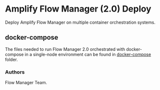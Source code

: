 # Amplify Flow Manager (2.0) Deploy

Deploy Amplify Flow Manager on multiple container orchestration systems.

## docker-compose

The files needed to run Flow Manager 2.0 orchestrated with docker-compose in a single-node environment can be found in [docker-compose](docker-compose/) folder.

### Authors

Flow Manager Team.
